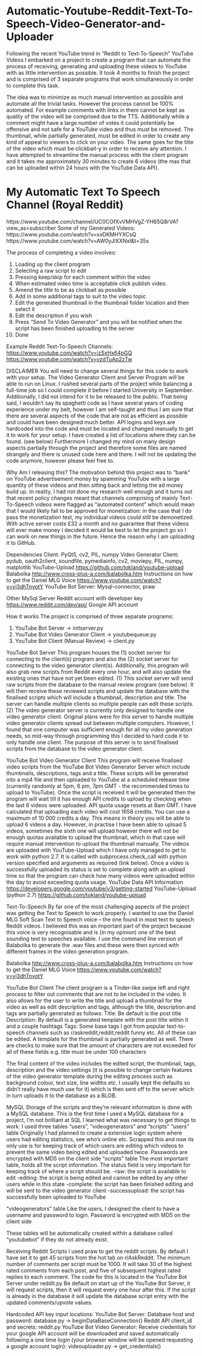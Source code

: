 # Automatic-Youtube-Reddit-Text-To-Speech-Video-Generator-and-Uploader

Following the recent YouTube trend in “Reddit to Text-To-Speech” YouTube Videos I embarked on a project to create a program that can automate the process of receiving, generating and uploading these videos to YouTube with as little intervention as possible. It took 4 months to finish the project and is comprised of 3 separate programs that work simultaneously in order to complete this task.

The idea was to minimize as much manual intervention as possible and automate all the trivial tasks. However the process cannot be 100% automated. For example comments with links in them cannot be kept as quality of the video will be comprised due to the TTS. Additionally while a comment might have a large number of votes it could potentially be offensive and not safe for a YouTube video and thus must be removed. The thumbnail, while partially generated, must be edited in order to create any kind of appeal to viewers to click on your video. The same goes for the title of the video which must be clickbait-y in order to receive any attention. I have attempted to streamline the manual process with the client program and it takes me approximately 30 minutes to create 6 videos (the max that can be uploaded within 24 hours with the YouTube Data API).

<h1>My Automatic Text To Speech Channel (Royal Reddit)</h1>
https://www.youtube.com/channel/UC0COfXvVMHVgZ-YH65Q8rVA?view_as=subscriber
Some of my Generated Videos:
https://www.youtube.com/watch?v=xxDKMHYXCsQ
https://www.youtube.com/watch?v=AW0yJIXXNxI&t=35s


The process of completing a video involves:
1.	Loading up the client program
2.	Selecting a raw script to edit
3.	Pressing keep/skip for each comment within the video
4.	When estimated video time is acceptable click publish video.
5.	Amend the title to be as clickbait as possible
6.	Add in some additional tags to suit to the video topic
7.	Edit the generated thumbnail in the thumbnail folder location and then select it
8.	Edit the description if you wish
9.	Press “Send To Video Generator” and you will be notified when the script has been finished uploading to the server
10.	Done

Example Reddit Text-To-Speech Channels:
https://www.youtube.com/watch?v=izSxHx64pGQ
https://www.youtube.com/watch?v=vzdTuAp2zTw



DISCLAIMER
You will need to change several things for this code to work with your setup. The Video Generator Client and Server Program will be able to run on Linux. I rushed several parts of the project while balancing a full-time job so I could complete it before I started University in September. Additionally, I did not intend for it to be released to the public. That being said, I wouldn’t say its spaghetti code as I have several years of coding experience under my belt, however I am self-taught and thus I am sure that there are several aspects of the code that are not as efficient as possible and could have been designed much better.
API logins and keys are hardcoded into the code and must be located and changed manually to get it to work for your setup. I have created a list of locations where they can be found. (see below)
Furthermore I changed my mind on many design aspects partially through the project and therefore some files are named strangely and there is unused code here and there. I will not be updating the code anymore, however please feel free to.

Why Am I releasing this?
The motivation behind this project was to “bank” on YouTube advertisement money by spamming YouTube with a large quantity of these videos and then sitting back and letting the ad money build up. In reality, I had not done my research well enough and it turns out that recent policy changes meant that channels comprising of mainly Text-To-Speech videos were flagged as “automated content” which would mean that I would likely fail to be approved for monetization: in the case that I do pass the monetization test, my individual videos could still be demonetized. With active server costs £32 a month and no guarantee that these videos will ever make money I decided it would be best to let the project go so I can work on new things in the future. Hence the reason why I am uploading it to GitHub.

Dependencies
Client: 
PyQt5, cv2, PIL, numpy
Video Generator Client:
pydub, oauth2client, soundfile, pymediainfo, cv2, moviepy, PIL, numpy, matplotlib
YouTube-Upload https://github.com/tokland/youtube-upload
Balabolka http://www.cross-plus-a.com/balabolka.htm
Instructions on how to get the Daniel MLG Voice https://www.youtube.com/watch?v=yj3dhTnyotY
YouTube Bot Server:
Mysql-connector, praw

Other
MySql Server
Reddit account with developer key https://www.reddit.com/dev/api/ 
Google API account


How it works
The project is comprised of three separate programs:
1.	YouTube Bot Server -> initserver.py
2.	YouTube Bot Video Generator Client -> youtubequeue.py
3.	YouTube Bot Client (Manual Review) -> client.py

YouTube Bot Server
This program houses the (1) socket server for connecting to the client(s) program and also the (2) socket server for connecting to the video generator client(s). Additionally, this program will also grab new scripts from Reddit every one hour, and will also update the existing ones that have not yet been edited.
(1)	This socket server will send raw scripts from the database to the manual review program (see below). It will then receive these reviewed scripts and update the database with the finalised scripts which will include a thumbnail, description and title. The server can handle multiple clients so multiple people can edit these scripts.
(2)	The video generator server is currently only designed to handle one video generator client. Original plans were for this server to handle multiple video generator clients spread out between multiple computers. However, I found that one computer was sufficient enough for all my video generation needs, so mid-way through programming this I decided to hard code it to only handle one client. The purpose of this server is to send finalised scripts from the database to the video generator client.

YouTube Bot Video Generator Client
This program will receive finalised video scripts from the YouTube Bot Video Generator Server which include thumbnails, descriptions, tags and a title. These scripts will be generated into a mp4 file and then uploaded to YouTube at a scheduled release time (currently randomly at 5pm, 6 pm, 7pm GMT - the recommended times to upload to YouTube). Once the script is received it will be generated then the program will wait till it has enough API credits to upload by checking when the last 6 videos were uploaded. 
API quota usage resets at 8am GMT. I have calculated that uploading each video will cost 1658 credits. You can use a maximum of 10 000 credits a day. This means in theory you will be able to upload 6 videos a day. However, in practise I have been able to upload 5 videos, sometimes the sixth one will upload however there will not be enough quotas available to upload the thumbnail, which in that case will require manual intervention to upload the thumbnail manually. The videos are uploaded with YouTube-Upload which I have only managed to get to work with python 2.7. It is called with subprocess.check_call with python version specified and arguments as required (link below).
Once a video is successfully uploaded its status is set to complete along with an upload time so that the program can check how many videos were uploaded within the day to avoid exceeding quota usage. 
YouTube Data API Information https://developers.google.com/youtube/v3/getting-started 
YouTube-Upload (python 2.7) https://github.com/tokland/youtube-upload

Text-To-Speech
By far one of the most challenging aspects of the project was getting the Text to Speech to work properly. I wanted to use the Daniel MLG Soft Scan Text to Speech voice – the one found in most text to speech Reddit videos. I believed this was an important part of the project because this voice is very recognisable and is (in my opinion) one of the best sounding text to speeches available.
I use the command line version of Balabolka to generate the .wav files and these were then synced with different frames in the video generation program.

Balabolka http://www.cross-plus-a.com/balabolka.htm
Instructions on how to get the Daniel MLG Voice https://www.youtube.com/watch?v=yj3dhTnyotY

YouTube Bot Client
The client program is a Tinder-like swipe left and right process to filter out comments that are not to be included in the video. It also allows for the user to write the title and upload a thumbnail for the video as well as edit description and tags, although the title, description and tags are partially generated as follows:
Title: Be default is the post title
Description: By default is a generated template with the post title within it and a couple hashtags
Tags: Some base tags I got from popular text-to-speech channels such as r/askreddit,reddit,reddit funny etc.
All of these can be edited. A template for the thumbnail is partially generated as well. There are checks to make sure that the amount of characters are not exceeded for all of these fields e.g. title must be under 100 characters

The final content of the video includes the edited script, the thumbnail, tags, description and the video settings (it is possible to change certain features of the video generator template during the editing process such as background colour, text size, line widths etc. I usually kept the defaults so didn’t really have much use for it) which is then sent off to the server which in turn uploads it to the database as a BLOB.

MySQL
Storage of the scripts and they’re relevant information is done with a MySQL database. This is the first time I used a MySQL database for a project, I’m not brilliant at SQL I learned what was necessary to get things to work. I used three tables “users”, “videogenerators” and “scripts”
“users” table
Originally I had planned to create a extensive login system where users had editing statistics, see who’s online etc. Scrapped this and now its only use is for keeping track of which users are editing which videos to prevent the same video being edited and uploaded twice. Passwords are encrypted with MD5 on the client side
“scripts” table
The most important table, holds all the script information. The status field is very important for keeping track of where a script should be.
-raw: the script is available to edit
-editing: the script is being edited and cannot be edited by any other users while in this state
-complete: the script has been finished editing and will be sent to the video generator client 
-successupload: the script has successfully been uploaded to YouTube

“videogenerators” table
Like the users, I designed the client to have a username and password to login. Password is encrypted with MD5 on the client side

These tables will be automatically created within a database called “youtubebot” if they do not already exist.

Receiving Reddit Scripts
I used praw to get the reddit scripts. By default I have set it to get 45 scripts from the hot tab on r/AskReddit. The minimum number of comments per script must be 1000. It will take 30 of the highest rated comments from each post, and five of subsequent highest rated replies to each comment. The code for this is located in the YouTube Bot Server under reddit.py
Be default on start up of the YouTube Bot Server, it will request scripts, then it will request every one hour after this. If the script is already in the database it will update the database script entry with the updated comments/upvote values.

Hardcoded API key input locations:
YouTube Bot Server: 
Database host and password: database.py -> beginDataBaseConnection() 
Reddit API client_id and secrets: reddit.py
YouTube Bot Video Generator:
Receive credentials for your google API account will be downloaded and saved automatically following a one time login (your browser window will be opened requesting a google account login): videouploader.py -> get_credentials()


